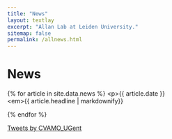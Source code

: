 ```yaml
---
title: "News"
layout: textlay
excerpt: "Allan Lab at Leiden University."
sitemap: false
permalink: /allnews.html
---
```


# News


\{% for article in site.data.news %}
\<p>{{ article.date }} <br>
\<em>{{ article.headline | markdownify}}</em></p>
\{% endfor %}

<a class="twitter-timeline" href="https://twitter.com/CVAMO_UGent?ref_src=twsrc%5Etfw">Tweets by CVAMO_UGent</a> <script async src="https://platform.twitter.com/widgets.js" charset="utf-8"></script>
